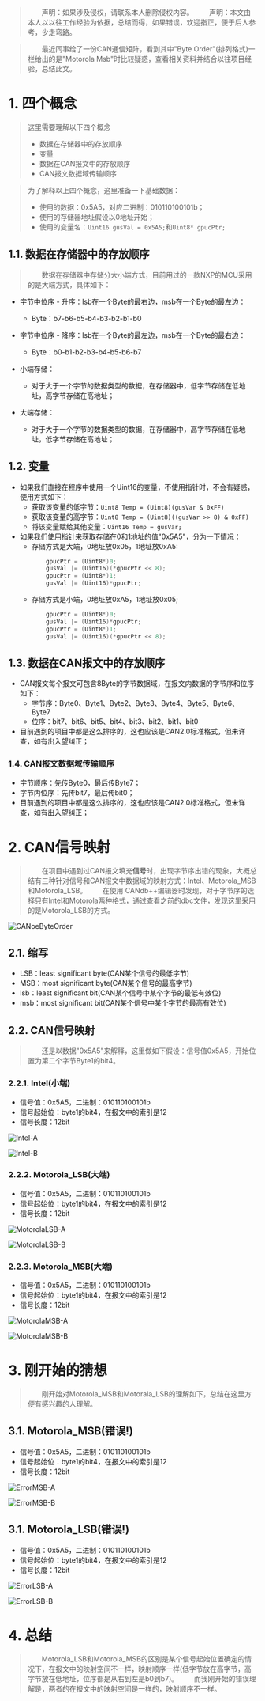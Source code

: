 > &emsp;&emsp;声明：如果涉及侵权，请联系本人删除侵权内容。
> &emsp;&emsp;声明：本文由本人以以往工作经验为依据，总结而得，如果错误，欢迎指正，便于后人参考，少走弯路。

> &emsp;&emsp;最近同事给了一份CAN通信矩阵，看到其中"Byte Order"(排列格式)一栏给出的是"Motorola Msb"时比较疑惑，查看相关资料并结合以往项目经验，总结此文。

# 1. 四个概念

> 这里需要理解以下四个概念
>   - 数据在存储器中的存放顺序
>   - 变量
>   - 数据在CAN报文中的存放顺序
>   - CAN报文数据域传输顺序  

> 为了解释以上四个概念，这里准备一下基础数据：
>   - 使用的数据：0x5A5，对应二进制：010110100101b；
>   - 使用的存储器地址假设以0地址开始；
>   - 使用的变量名：`Uint16 gusVal = 0x5A5;`和`Uint8* gpucPtr;`

## 1.1. 数据在存储器中的存放顺序

> &emsp;&emsp;数据在存储器中存储分大小端方式，目前用过的一款NXP的MCU采用的是大端方式，具体如下：

- 字节中位序 - 升序：lsb在一个Byte的最右边，msb在一个Byte的最左边：
    - Byte：b7-b6-b5-b4-b3-b2-b1-b0
- 字节中位序 - 降序：lsb在一个Byte的最左边，msb在一个Byte的最右边：
    - Byte：b0-b1-b2-b3-b4-b5-b6-b7

- 小端存储：
    - 对于大于一个字节的数据类型的数据，在存储器中，低字节存储在低地址，高字节存储在高地址；
- 大端存储：
    - 对于大于一个字节的数据类型的数据，在存储器中，高字节存储在低地址，低字节存储在高地址；

## 1.2. 变量

- 如果我们直接在程序中使用一个Uint16的变量，不使用指针时，不会有疑惑，使用方式如下：
    - 获取该变量的低字节：`Uint8 Temp = (Uint8)(gusVar & 0xFF)`
    - 获取该变量的高字节：`Uint8 Temp = (Uint8)((gusVar >> 8) & 0xFF)`
    - 将该变量赋给其他变量：`Uint16 Temp = gusVar;`
- 如果我们使用指针来获取存储在0和1地址的值"0x5A5"，分为一下情况：
    - 存储方式是大端，0地址放0x05，1地址放0xA5:
        ```C
            gpucPtr = (Uint8*)0;
            gusVal |= (Uint16)(*gpucPtr << 8);
            gpucPtr = (Uint8*)1;
            gusVal |= (Uint16)*gpucPtr;
        ```
    - 存储方式是小端，0地址放0xA5，1地址放0x05;
        ```C
            gpucPtr = (Uint8*)0;
            gusVal |= (Uint16)*gpucPtr;            
            gpucPtr = (Uint8*)1;
            gusVal |= (Uint16)(*gpucPtr << 8);            
        ```

## 1.3. 数据在CAN报文中的存放顺序

- CAN报文每个报文可包含8Byte的字节数据域，在报文内数据的字节序和位序如下：
    - 字节序：Byte0、Byte1、Byte2、Byte3、Byte4、Byte5、Byte6、Byte7
    - 位序：bit7、bit6、bit5、bit4、bit3、bit2、bit1、bit0
- 目前遇到的项目中都是这么排序的，这也应该是CAN2.0标准格式，但未详查，如有出入望纠正；

### 1.4. CAN报文数据域传输顺序

- 字节顺序：先传Byte0，最后传Byte7；
- 字节内位序：先传bit7，最后传bit0；
- 目前遇到的项目中都是这么排序的，这也应该是CAN2.0标准格式，但未详查，如有出入望纠正；

# 2. CAN信号映射

> &emsp;&emsp;在项目中遇到过CAN报文填充**信号**时，出现字节序出错的现象，大概总结有三种针对信号和CAN报文中数据域的映射方式：Intel、Motorola_MSB和Motorola_LSB。
> &emsp;&emsp;在使用 CANdb++编辑器时发现，对于字节序的选择只有Intel和Motorola两种格式，通过查看之前的dbc文件，发现这里采用的是Motorola_LSB的方式。

![CANoeByteOrder](CANoeByteOrder.jpg)

## 2.1. 缩写

- LSB：least significant byte(CAN某个信号的最低字节)
- MSB：most significant byte(CAN某个信号的最高字节)
- lsb：least significant bit(CAN某个信号中某个字节的最低有效位)
- msb：most significant bit(CAN某个信号中某个字节的最高有效位)

## 2.2. CAN信号映射

> &emsp;&emsp;还是以数据"0x5A5"来解释，这里做如下假设：信号值0x5A5，开始位置为第二个字节Byte1的bit4。

### 2.2.1. Intel(小端)

- 信号值：0x5A5，二进制：010110100101b
- 信号起始位：byte1的bit4，在报文中的索引是12
- 信号长度：12bit

![Intel-A](Intel-A.jpg)

![Intel-B](Intel-B.jpg)

### 2.2.2. Motorola_LSB(大端)

- 信号值：0x5A5，二进制：010110100101b
- 信号起始位：byte1的bit4，在报文中的索引是12
- 信号长度：12bit

![MotorolaLSB-A](MotorolaLSB-A.jpg)

![MotorolaLSB-B](MotorolaLSB-B.jpg)


### 2.2.3. Motorola_MSB(大端)

- 信号值：0x5A5，二进制：010110100101b
- 信号起始位：byte1的bit4，在报文中的索引是12
- 信号长度：12bit

![MotorolaMSB-A](MotorolaMSB-A.jpg)

![MotorolaMSB-B](MotorolaMSB-B.jpg)

# 3. 刚开始的猜想

> &emsp;&emsp;刚开始对Motorola_MSB和Motorala_LSB的理解如下，总结在这里方便有感兴趣的人理解。

## 3.1. Motorola_MSB(错误!)

- 信号值：0x5A5，二进制：010110100101b
- 信号起始位：byte1的bit4，在报文中的索引是12
- 信号长度：12bit

![ErrorMSB-A](ErrorMSB-A.jpg)

![ErrorMSB-B](ErrorMSB-B.jpg)

## 3.1. Motorola_LSB(错误!)

- 信号值：0x5A5，二进制：010110100101b
- 信号起始位：byte1的bit4，在报文中的索引是12
- 信号长度：12bit

![ErrorLSB-A](ErrorLSB-A.jpg)

![ErrorLSB-B](ErrorLSB-B.jpg)

# 4. 总结

> &emsp;&emsp;Motorola_LSB和Motorola_MSB的区别是某个信号起始位置确定的情况下，在报文中的映射空间不一样，映射顺序一样(低字节放在高字节，高字节放在低地址，位序都是从右到左是b0到b7)。
> &emsp;&emsp;而我刚开始的错误理解是，两者的在报文中的映射空间是一样的，映射顺序不一样。



